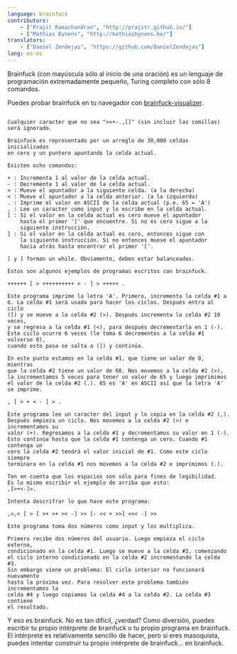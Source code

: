 ```yaml
---
language: brainfuck
contributors:
    - ["Prajit Ramachandran", "http://prajitr.github.io/"]
    - ["Mathias Bynens", "http://mathiasbynens.be/"]
translators:
    - ["Daniel Zendejas", "https://github.com/DanielZendejas"]
lang: es-es
---
```


Brainfuck (con mayúscula sólo al inicio de una oración) es un
lenguaje de programación extremadamente pequeño, Turing completo con sólo 8 comandos.

Puedes probar brainfuck en tu navegador con [brainfuck-visualizer](http://fatiherikli.github.io/brainfuck-visualizer/).


```

Cualquier caracter que no sea "><+-.,[]" (sin incluir las comillas)
será ignorado.

Brainfuck es representado por un arreglo de 30,000 celdas inicializadas
en cero y un puntero apuntando la celda actual.

Existen ocho comandos:

+ : Incrementa 1 al valor de la celda actual.
- : Decrementa 1 al valor de la celda actual.
> : Mueve el apuntador a la siguiente celda. (a la derecha)
< : Mueve el apuntador a la celda anterior. (a la izquierda)
. : Imprime el valor en ASCII de la celda actual (p.e. 65 = 'A')
, : Lee un caracter como input y lo escribe en la celda actual.
[ : Si el valor en la celda actual es cero mueve el apuntador
	hasta el primer ']' que encuentre. Si no es cero sigue a la
	siguiente instrucción.
] : Si el valor en la celda actual es cero, entonces sigue con 
	la siguiente instrucción. Si no entonces mueve el apuntador
	hacia atrás	hasta encontrar el primer '['.

[ y ] forman un while. Obviamente, deben estar balanceados.

Estos son algunos ejemplos de programas escritos con brainfuck.

++++++ [ > ++++++++++ < - ] > +++++ .

Este programa imprime la letra 'A'. Primero, incrementa la celda #1 a 
6. La celda #1 será usada para hacer los ciclos. Después entra al ciclo
([) y se mueve a la celda #2 (>). Después incrementa la celda #2 10 veces,
y se regresa a la celda #1 (<), para después decrementarla en 1 (-).
Este ciclo ocurre 6 veces (le toma 6 decrementos a la celda #1 volverse 0),
cuando esto pasa se salta a (]) y continúa.

En este punto estamos en la celda #1, que tiene un valor de 0, mientras
que la celda #2 tiene un valor de 60. Nos movemos a la celda #2 (>),
la incrementamos 5 veces para tener un valor de 65 y luego imprimimos
el valor de la celda #2 (.). 65 es 'A' en ASCII así que la letra 'A'
se imprime.

, [ > + < - ] > .

Este programa lee un caracter del input y lo copia en la celda #2 (,). 
Después empieza un ciclo. Nos movemos a la celda #2 (>) e incrementamos su
valor (+). Regresamos a la celda #1 y decrementamos su valor en 1 (-).
Esto continúa hasta que la celda #1 contenga un cero. Cuando #1 contenga un 
cero la celda #2 tendrá el valor inicial de #1. Como este ciclo siempre
terminara en la celda #1 nos movemos a la celda #2 e imprimimos (.).

Ten en cuenta que los espacios son sólo para fines de legibilidad.
Es lo mismo escribir el ejemplo de arriba que esto:
,[>+<-]>.

Intenta descrifrar lo que hace este programa:

,>,< [ > [ >+ >+ << -] >> [- << + >>] <<< -] >>

Este programa toma dos números como input y los multiplica.

Primero recibe dos números del usuario. Luego empieza el ciclo externo,
condicionado en la celda #1. Luego se mueve a la celda #2, comenzando
el ciclo interno condicionado en la celda #2 incrementando la celda #3.
Sin embargo viene un problema: El ciclo interior no funcionará nuevamente
hasta la próxima vez. Para resolver este problema también incrementamos la
celda #4 y luego copiamos la celda #4 a la celda #2. La celda #3 contiene
el resultado.
```
Y eso es brainfuck. No es tan difícil, ¿verdad? Como diversión, puedes escribir
tu propio intérprete de brainfuck o tu propio programa en brainfuck. El
intérprete es relativamente sencillo de hacer, pero si eres masoquista,
puedes intentar construir tu propio intérprete de brainfuck... en brainfuck.
